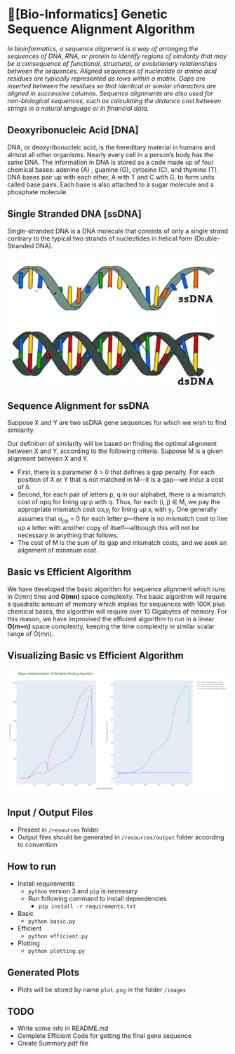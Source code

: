 # 🧬[Bio-Informatics] Genetic Sequence Alignment Algorithm

*In bioinformatics, a sequence alignment is a way of arranging the sequences of DNA, RNA, or protein to identify regions
of similarity that may be a consequence of functional, structural, or evolutionary relationships between the
sequences. Aligned sequences of nucleotide or amino acid residues are typically represented as rows within a matrix.
Gaps are inserted between the residues so that identical or similar characters are aligned in successive columns.
Sequence alignments are also used for non-biological sequences, such as calculating the distance cost between strings in
a natural language or in financial data.*

## Deoxyribonucleic Acid [DNA]

DNA, or deoxyribonucleic acid, is the hereditary material in humans and almost all other organisms. Nearly every cell in
a person’s body has the same DNA. The information in DNA is stored as a code made up of four chemical bases: adenine (A)
, guanine (G), cytosine (C), and thymine (T). DNA bases pair up with each other, A with T and C with G, to form units
called base pairs. Each base is also attached to a sugar molecule and a phosphate molecule.

## Single Stranded DNA [ssDNA]

Single-stranded DNA is a DNA molecule that consists of only a single strand contrary to the typical two strands of
nucleotides in helical form (Double-Stranded DNA).

![image](images/ssDNA-and-dsDNA.webp)

## Sequence Alignment for ssDNA

Suppose X and Y are two ssDNA gene sequences for which we wish to find similarity.

Our definition of similarity will be based on finding the optimal alignment
between X and Y, according to the following criteria. Suppose M is a given
alignment between X and Y.

* First, there is a parameter δ > 0 that defines a gap penalty. For each
  position of X or Y that is not matched in M—it is a gap—we incur a
  cost of δ.
* Second, for each pair of letters p, q in our alphabet, there is a mismatch
  cost of αpq for lining up p with q. Thus, for each (i, j) ∈ M, we pay the
  appropriate mismatch cost αx<sub>i</sub>y<sub>j</sub> for lining up x<sub>i</sub> with y<sub>j</sub>. One generally
  assumes that α<sub>pp</sub> = 0 for each letter p—there is no mismatch cost to line
  up a letter with another copy of itself—although this will not be necessary
  in anything that follows.
* The cost of M is the sum of its gap and mismatch costs, and we seek an
  alignment of minimum cost.

## Basic vs Efficient Algorithm

We have developed the basic algorithm for sequence alignment which runs in O(mn) time and
**O(mn)** space complexity. The basic algorithm will require a quadratic amount of memory which implies for
sequences with 100K plus chemical bases, the algorithm will require over 10 Gigabytes of memory.
For this reason, we have improvised the efficient algorithm to run in a linear **O(m+n)** space complexity,
keeping the time complexity in similar scalar range of O(mn).

## Visualizing Basic vs Efficient Algorithm

![image Basic vs Efficient](images/plot.png)

## Input / Output Files

* Present in `/resources` folder
* Output files should be generated in `/resources/output` folder according to convention

## How to run

* Install requirements
    * `python` version 3 and `pip` is necessary
    * Run following command to install dependencies
        * `pip install -r requirements.txt`
* Basic
    * `python basic.py`
* Efficient
    * `python efficient.py`
* Plotting
    * `python plotting.py`

## Generated Plots

* Plots will be stored by name `plot.png` in the folder `/images`

## TODO

* Write some info in README.md
* Complete Efficient Code for getting the final gene sequence
* Create Summary.pdf file